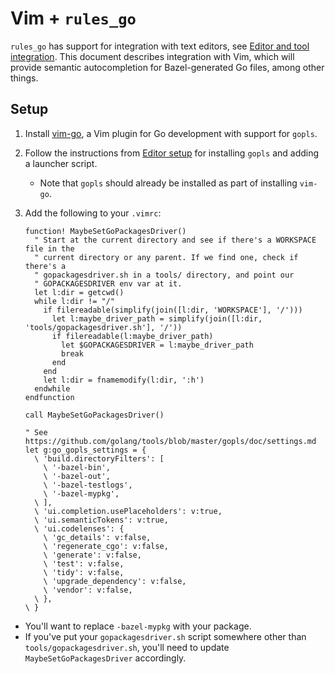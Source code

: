 # Vim + `rules_go`

`rules_go` has support for integration with text editors, see [Editor and tool
integration](https://github.com/bazelbuild/rules_go/wiki/Editor-and-tool-integration).
This document describes integration with Vim, which will provide semantic
autocompletion for Bazel-generated Go files, among other things.

## Setup

1. Install [vim-go](https://github.com/fatih/vim-go), a Vim plugin for Go
   development with support for `gopls`.

2. Follow the instructions from [Editor
   setup](https://github.com/bazelbuild/rules_go/wiki/Editor-setup#3-editor-setup)
   for installing `gopls` and adding a launcher script.
   * Note that `gopls` should already be installed as part of installing `vim-go`.

3. Add the following to your `.vimrc`:

      ```vim
      function! MaybeSetGoPackagesDriver()
        " Start at the current directory and see if there's a WORKSPACE file in the
        " current directory or any parent. If we find one, check if there's a
        " gopackagesdriver.sh in a tools/ directory, and point our
        " GOPACKAGESDRIVER env var at it.
        let l:dir = getcwd()
        while l:dir != "/"
          if filereadable(simplify(join([l:dir, 'WORKSPACE'], '/')))
            let l:maybe_driver_path = simplify(join([l:dir, 'tools/gopackagesdriver.sh'], '/'))
            if filereadable(l:maybe_driver_path)
              let $GOPACKAGESDRIVER = l:maybe_driver_path
              break
            end
          end
          let l:dir = fnamemodify(l:dir, ':h')
        endwhile
      endfunction

      call MaybeSetGoPackagesDriver()

      " See https://github.com/golang/tools/blob/master/gopls/doc/settings.md
      let g:go_gopls_settings = {
        \ 'build.directoryFilters': [
          \ '-bazel-bin',
          \ '-bazel-out',
          \ '-bazel-testlogs',
          \ '-bazel-mypkg',
        \ ],
        \ 'ui.completion.usePlaceholders': v:true,
        \ 'ui.semanticTokens': v:true,
        \ 'ui.codelenses': {
          \ 'gc_details': v:false,
          \ 'regenerate_cgo': v:false,
          \ 'generate': v:false,
          \ 'test': v:false,
          \ 'tidy': v:false,
          \ 'upgrade_dependency': v:false,
          \ 'vendor': v:false,
        \ },
      \ }
      ```

  * You'll want to replace `-bazel-mypkg` with your package.
  * If you've put your `gopackagesdriver.sh` script somewhere other than
    `tools/gopackagesdriver.sh`, you'll need to update
    `MaybeSetGoPackagesDriver` accordingly.
